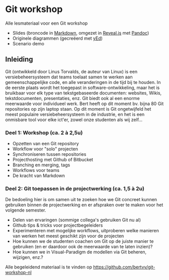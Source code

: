 # Git workshop

Alle lesmateriaal voor een Git workshop

* Slides (broncode in [Markdown](http://daringfireball.net/projects/markdown/), omgezet in [Reveal.js](http://lab.hakim.se/reveal-js/) met [Pandoc](johnmacfarlane.net/pandoc/))
* Originele diagrammen (gecreëerd met [yEd](http://www.yworks.com/en/products/yfiles/yed/))
* Scenario demo

## Inleiding

Git (ontwikkeld door Linus Torvalds, de auteur van Linux) is een versiebeheersysteem dat teams toelaat samen te werken aan gemeenschappelijke code, en alle veranderingen in de tijd bij te houden. In de eerste plaats wordt het toegepast in software-ontwikkeling, maar het is bruikbaar voor elk type van tekstgebaseerde documenten: websites, Wikis, tekstdocumenten, presentaties, enz. Git biedt ook al een enorme meerwaarde voor individueel werk. Bert heeft op dit moment bv. bijna 80 Git repositories op zijn laptop staan. Op dit moment is Git ongetwijfeld het meest populaire versiebeheersysteem in de industrie, en het is een onmisbare tool voor elke ict'er, zowel onze studenten als wij zelf...

### Deel 1: Workshop (ca. 2 à 2,5u)

* Opzetten van een Git repository
* Workflow voor "solo" projecten
* Synchroniseren tussen repositories
* Projecthosting met Github of Bitbucket
* Branching en merging, tags
* Workflows voor teams
* De kracht van Markdown

### Deel 2: Git toepassen in de projectwerking (ca. 1,5 à 2u)

De bedoeling hier is om samen uit te zoeken hoe we Git concreet kunnen gebruiken binnen de projectwerking en er afspraken over te maken voor het volgende semester.

* Delen van ervaringen (sommige collega's gebruiken Git nu al)
* Github tips & tricks  voor projectbegeleiders
* Experimenteren met mogelijke workflows, uitproberen welke manieren van werken het meest geschikt zijn voor de projecten
* Hoe kunnen we de studenten coachen om Git op de juiste manier te gebruiken (en er daardoor ook de meerwaarde van te laten inzien)?
* Hoe kunnen we in Visual-Paradigm de modellen via Git beheren, wijzigen, enz.?

Alle begeleidend materiaal is te vinden op https://github.com/bertvv/git-workshop-nl
